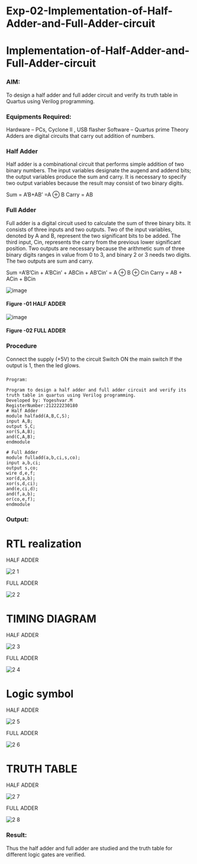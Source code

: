 # Exp-02-Implementation-of-Half-Adder-and-Full-Adder-circuit

# Implementation-of-Half-Adder-and-Full-Adder-circuit
### AIM:
To design a half adder and full adder circuit and verify its truth table in Quartus using Verilog programming.

### Equipments Required:
Hardware – PCs, Cyclone II , USB flasher
Software – Quartus prime
Theory
Adders are digital circuits that carry out addition of numbers.

### Half Adder
Half adder is a combinational circuit that performs simple addition of two binary numbers. The input variables designate the augend and addend bits; the output variables produce the sum and carry. It is necessary to specify two output variables because the result may consist of two binary digits.

Sum = A’B+AB’ =A ⊕ B Carry = AB

### Full Adder
Full adder is a digital circuit used to calculate the sum of three binary bits. It consists of three inputs and two outputs. Two of the input variables, denoted by A and B, represent the two significant bits to be added. The third input, Cin, represents the carry from the previous lower significant position. Two outputs are necessary because the arithmetic sum of three binary digits ranges in value from 0 to 3, and binary 2 or 3 needs two digits. The two outputs are sum and carry.

Sum =A’B’Cin + A’BCin’ + ABCin + AB’Cin’ = A ⊕ B ⊕ Cin Carry = AB + ACin + BCin

 ![image](https://user-images.githubusercontent.com/36288975/163552156-a13e5a56-c638-4110-97d9-8896907c8d25.png)

#### Figure -01 HALF ADDER 


![image](https://user-images.githubusercontent.com/36288975/163552057-b3547877-6d07-45b4-b7e0-bcfebfad9e1d.png)

#### Figure -02 FULL ADDER 

### Procedure

Connect the supply (+5V) to the circuit
Switch ON the main switch
If the output is 1, then the led glows.
### 
```
Program:

Program to design a half adder and full adder circuit and verify its truth table in quartus using Verilog programming.
Developed by: Yogeshvar.M
RegisterNumber:212222230180
# Half Adder
module halfadd(A,B,C,S);
input A,B;
output S,C;
xor(S,A,B);
and(C,A,B);
endmodule

# Full Adder
module fulladd(a,b,ci,s,co);
input a,b,ci;
output s,co;
wire d,e,f;
xor(d,a,b);
xor(s,d,ci);
and(e,ci,d);
and(f,a,b);
or(co,e,f);
endmodule

```
### Output:

# RTL realization

HALF ADDER

![2 1](https://user-images.githubusercontent.com/120554177/231432282-69728b37-1509-4232-bbbf-c207aec8fdaf.png)

FULL ADDER

![2 2](https://user-images.githubusercontent.com/120554177/231432364-9ea08e35-df99-4abc-976e-335aafe215ea.png)

# TIMING DIAGRAM

HALF ADDER

![2 3](https://user-images.githubusercontent.com/120554177/231432558-ed4959e4-957e-43dd-b136-c1ab5cbc8f02.png)

FULL ADDER

![2 4](https://user-images.githubusercontent.com/120554177/231432987-540205f7-a862-4bdc-ae41-f096c9a27ea1.png)

# Logic symbol 

HALF ADDER

![2 5](https://user-images.githubusercontent.com/120554177/231433168-687569d9-202f-40f2-b753-5a6f19752274.png)

FULL ADDER

![2 6](https://user-images.githubusercontent.com/120554177/231433229-4101760f-0fa8-421e-954e-49f87e8a778c.png)

# TRUTH TABLE 

HALF ADDER

![2 7](https://user-images.githubusercontent.com/120554177/231433428-69270321-cf35-4bea-bd0c-61e48f6e0c9e.png)

FULL ADDER

![2 8](https://user-images.githubusercontent.com/120554177/231433707-d8a79493-899f-441b-9eb2-1a44b88c5720.png)



### Result:
Thus the half adder and full adder are studied and the truth table for different logic gates are verified.

